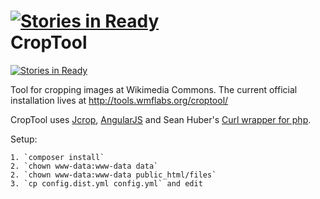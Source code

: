[![Stories in Ready](https://badge.waffle.io/danmichaelo/croptool.png?label=ready)](https://waffle.io/danmichaelo/croptool)  
CropTool
===========================

[![Stories in Ready](https://badge.waffle.io/danmichaelo/croptool.png?label=ready)](http://waffle.io/danmichaelo/croptool)

Tool for cropping images at Wikimedia Commons. The current official installation lives at http://tools.wmflabs.org/croptool/ 

CropTool uses [Jcrop](//github.com/tapmodo/Jcrop), [AngularJS](//angularjs.org/) and Sean Huber's [Curl wrapper for php](//github.com/shuber/curl).

Setup:

	1. `composer install`
	2. `chown www-data:www-data data`
	2. `chown www-data:www-data public_html/files`
	3. `cp config.dist.yml config.yml` and edit

